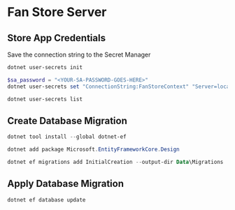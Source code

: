 # Fan Store Server

## Store App Credentials

Save the connection string to the Secret Manager

```powershell
dotnet user-secrets init

$sa_password = "<YOUR-SA-PASSWORD-GOES-HERE>"
dotnet user-secrets set "ConnectionString:FanStoreContext" "Server=localhost; Database=FanStore; User Id=sa; Password=$sa_password; TrustServerCertificate=True"

dotnet user-secrets list
```

## Create Database Migration
```powershell
dotnet tool install --global dotnet-ef

dotnet add package Microsoft.EntityFrameworkCore.Design

dotnet ef migrations add InitialCreation --output-dir Data\Migrations
```

## Apply Database Migration
```powershell
dotnet ef database update
```
